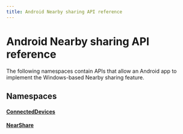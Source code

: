 ```yaml
---
title: Android Nearby sharing API reference
---
```


# Android Nearby sharing API reference

The following namespaces contain APIs that allow an Android app to implement the Windows-based Nearby sharing feature.

## Namespaces

#### [ConnectedDevices](https://docs.microsoft.com/java/api/com.microsoft.connecteddevices)
#### [NearShare](https://docs.microsoft.com/java/api/com.microsoft.connecteddevices.remotesystems.commanding.nearshare)